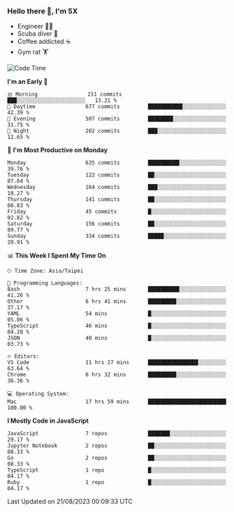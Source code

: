 ### Hello there 👋, I'm 5X

* Engineer 👨‍💻
* Scuba diver 🤿
* Coffee addicted ☕️
* Gym rat 🏋️

<!--START_SECTION:waka-->
![Code Time](http://img.shields.io/badge/Code%20Time-466%20hrs%2058%20mins-blue)

**I'm an Early 🐤** 

```text
🌞 Morning                211 commits         ███░░░░░░░░░░░░░░░░░░░░░░   13.21 % 
🌆 Daytime                677 commits         ███████████░░░░░░░░░░░░░░   42.39 % 
🌃 Evening                507 commits         ████████░░░░░░░░░░░░░░░░░   31.75 % 
🌙 Night                  202 commits         ███░░░░░░░░░░░░░░░░░░░░░░   12.65 % 
```
📅 **I'm Most Productive on Monday** 

```text
Monday                   635 commits         ██████████░░░░░░░░░░░░░░░   39.76 % 
Tuesday                  122 commits         ██░░░░░░░░░░░░░░░░░░░░░░░   07.64 % 
Wednesday                164 commits         ███░░░░░░░░░░░░░░░░░░░░░░   10.27 % 
Thursday                 141 commits         ██░░░░░░░░░░░░░░░░░░░░░░░   08.83 % 
Friday                   45 commits          █░░░░░░░░░░░░░░░░░░░░░░░░   02.82 % 
Saturday                 156 commits         ██░░░░░░░░░░░░░░░░░░░░░░░   09.77 % 
Sunday                   334 commits         █████░░░░░░░░░░░░░░░░░░░░   20.91 % 
```


📊 **This Week I Spent My Time On** 

```text
🕑︎ Time Zone: Asia/Taipei

💬 Programming Languages: 
Bash                     7 hrs 25 mins       ██████████░░░░░░░░░░░░░░░   41.26 % 
Other                    6 hrs 41 mins       █████████░░░░░░░░░░░░░░░░   37.17 % 
YAML                     54 mins             █░░░░░░░░░░░░░░░░░░░░░░░░   05.06 % 
TypeScript               46 mins             █░░░░░░░░░░░░░░░░░░░░░░░░   04.28 % 
JSON                     40 mins             █░░░░░░░░░░░░░░░░░░░░░░░░   03.73 % 

🔥 Editors: 
VS Code                  11 hrs 27 mins      ████████████████░░░░░░░░░   63.64 % 
Chrome                   6 hrs 32 mins       █████████░░░░░░░░░░░░░░░░   36.36 % 

💻 Operating System: 
Mac                      17 hrs 59 mins      █████████████████████████   100.00 % 
```

**I Mostly Code in JavaScript** 

```text
JavaScript               7 repos             ███████░░░░░░░░░░░░░░░░░░   29.17 % 
Jupyter Notebook         2 repos             ██░░░░░░░░░░░░░░░░░░░░░░░   08.33 % 
Go                       2 repos             ██░░░░░░░░░░░░░░░░░░░░░░░   08.33 % 
TypeScript               1 repo              █░░░░░░░░░░░░░░░░░░░░░░░░   04.17 % 
Ruby                     1 repo              █░░░░░░░░░░░░░░░░░░░░░░░░   04.17 % 
```




 Last Updated on 21/08/2023 00:09:33 UTC
<!--END_SECTION:waka-->
